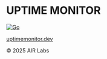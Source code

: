 # UPTIME MONITOR

[![Go](https://github.com/airlabspl/uptimemonitor/actions/workflows/go.yml/badge.svg)](https://github.com/airlabspl/uptimemonitor/actions/workflows/go.yml)

[uptimemonitor.dev](https://uptimemonitor.dev)

© 2025 AIR Labs
